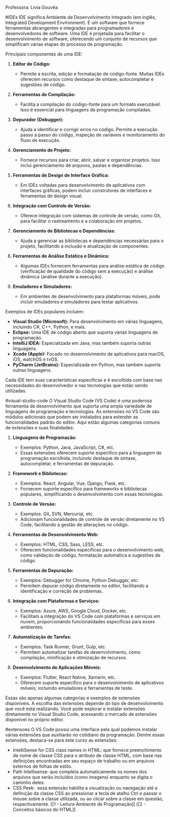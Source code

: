 Professora: Lívia Gouvêa

#IDEs
IDE significa Ambiente de Desenvolvimento Integrado (em inglês, Integrated Development Environment). É um software que fornece ferramentas abrangentes e integradas para programadores e desenvolvedores de software. Uma IDE é projetada para facilitar o desenvolvimento de software, oferecendo um conjunto de recursos que simplificam várias etapas do processo de programação.

Principais componentes de uma IDE:

1. **Editor de Código:**
    
    - Permite a escrita, edição e formatação de código-fonte. Muitas IDEs oferecem recursos como destaque de sintaxe, autocompletar e sugestões de código.
2. **Ferramentas de Compilação:**
    
    - Facilita a compilação do código-fonte para um formato executável. Isso é essencial para linguagens de programação compiladas.
3. **Depurador (Debugger):**
    
    - Ajuda a identificar e corrigir erros no código. Permite a execução passo a passo do código, inspeção de variáveis e monitoramento do fluxo de execução.
4. **Gerenciamento de Projeto:**
    
    - Fornece recursos para criar, abrir, salvar e organizar projetos. Isso inclui gerenciamento de arquivos, pastas e dependências.
5. **Ferramentas de Design de Interface Gráfica:**
    
    - Em IDEs voltadas para desenvolvimento de aplicativos com interfaces gráficas, podem incluir construtores de interfaces e ferramentas de design visual.
6. **Integração com Controle de Versão:**
    
    - Oferece integração com sistemas de controle de versão, como Git, para facilitar o rastreamento e a colaboração em projetos.
7. **Gerenciamento de Bibliotecas e Dependências:**
    
    - Ajuda a gerenciar as bibliotecas e dependências necessárias para o projeto, facilitando a inclusão e atualização de componentes.
8. **Ferramentas de Análise Estática e Dinâmica:**
    
    - Algumas IDEs fornecem ferramentas para análise estática de código (verificação de qualidade do código sem a execução) e análise dinâmica (análise durante a execução).
9. **Emuladores e Simuladores:**
    
    - Em ambientes de desenvolvimento para plataformas móveis, pode incluir emuladores e simuladores para testar aplicativos.

Exemplos de IDEs populares incluem:

- **Visual Studio (Microsoft):** Para desenvolvimento em várias linguagens, incluindo C#, C++, Python, e mais.
- **Eclipse:** Uma IDE de código aberto que suporta várias linguagens de programação.
- **IntelliJ IDEA:** Especializada em Java, mas também suporta outras linguagens.
- **Xcode (Apple):** Focado no desenvolvimento de aplicativos para macOS, iOS, watchOS e tvOS.
- **PyCharm (JetBrains):** Especializada em Python, mas também suporta outras linguagens.

Cada IDE tem suas características específicas e é escolhida com base nas necessidades do desenvolvedor e nas tecnologias que estão sendo utilizadas.

#visual-studio-code
O Visual Studio Code (VS Code) é uma poderosa ferramenta de desenvolvimento que suporta uma ampla variedade de linguagens de programação e tecnologias. As extensões no VS Code são módulos adicionais que podem ser instalados para estender as funcionalidades padrão do editor. Aqui estão algumas categorias comuns de extensões e suas finalidades:

1. **Linguagens de Programação:**
    
    - Exemplos: Python, Java, JavaScript, C#, etc.
    - Essas extensões oferecem suporte específico para a linguagem de programação escolhida, incluindo destaque de sintaxe, autocompletar, e ferramentas de depuração.
2. **Framework e Bibliotecas:**
    
    - Exemplos: React, Angular, Vue, Django, Flask, etc.
    - Fornecem suporte específico para frameworks e bibliotecas populares, simplificando o desenvolvimento com essas tecnologias.
3. **Controle de Versão:**
    
    - Exemplos: Git, SVN, Mercurial, etc.
    - Adicionam funcionalidades de controle de versão diretamente no VS Code, facilitando a gestão de alterações no código.
4. **Ferramentas de Desenvolvimento Web:**
    
    - Exemplos: HTML, CSS, Sass, LESS, etc.
    - Oferecem funcionalidades específicas para o desenvolvimento web, como validação de código, formatação automática e sugestões de código.
5. **Ferramentas de Depuração:**
    
    - Exemplos: Debugger for Chrome, Python Debugger, etc.
    - Permitem depurar código diretamente no editor, facilitando a identificação e correção de problemas.
6. **Integração com Plataformas e Serviços:**
    
    - Exemplos: Azure, AWS, Google Cloud, Docker, etc.
    - Facilitam a integração do VS Code com plataformas e serviços em nuvem, proporcionando funcionalidades específicas para esses ambientes.
7. **Automatização de Tarefas:**
    
    - Exemplos: Task Runner, Grunt, Gulp, etc.
    - Permitem automatizar tarefas de desenvolvimento, como compilação, minificação e otimização de recursos.
8. **Desenvolvimento de Aplicações Móveis:**
    
    - Exemplos: Flutter, React Native, Xamarin, etc.
    - Oferecem suporte específico para o desenvolvimento de aplicativos móveis, incluindo emuladores e ferramentas de teste.

Essas são apenas algumas categorias e exemplos de extensões disponíveis. A escolha das extensões depende do tipo de desenvolvimento que você está realizando. Você pode explorar e instalar extensões diretamente no Visual Studio Code, acessando o mercado de extensões disponível no próprio editor.

#extensoes
O VS Code possui uma interface pela qual podemos instalar várias extensões que auxiliarão no cotidiano da programação. Dentre essas extensões, destaca-se para este curso as extensões:
* IntelliSense for CSS class names in HTML: que fornece preenchimento de nome de classe CSS para o atributo de classe HTML, com base nas definições encontradas em seu espaço de trabalho ou em arquivos externos de folhas de estilo.
* Path Intellisense: que completa automaticamente os nomes dos arquivos que serão incluídos (como imagens) enquanto se digita o caminho deles.
* CSS Peek:  essa extensão habilita a visualização ou navegação até a definição da classe CSS ao pressionar a tecla de atalho Ctrl e passar o mouse sobre a classe utilizada, ou ao clicar sobre a classe em questão, respectivamente.
[[1 - Leitura Ambiente de Programação]]
[[2 - Conceitos básicos do HTML]]